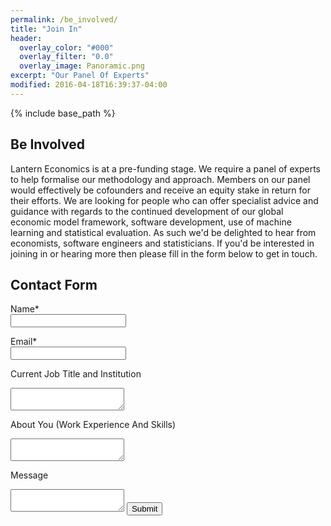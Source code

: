 ```yaml
---
permalink: /be_involved/
title: "Join In"
header:
  overlay_color: "#000"
  overlay_filter: "0.0"
  overlay_image: Panoramic.png
excerpt: "Our Panel Of Experts"
modified: 2016-04-18T16:39:37-04:00
---
```


{% include base_path %}

## Be Involved

Lantern Economics is at a pre-funding stage. We require a panel of experts to help formalise our methodology and approach. Members on our panel would effectively be cofounders and receive an equity stake in return for their efforts. We are looking for people who can offer specialist advice and guidance with regards to the continued development of our global economic model framework, software development, use of machine learning and statistical evaluation. As such we'd be delighted to hear from economists, software engineers and statisticians. If you'd be interested in joining in or hearing more then please fill in the form below to get in touch.

## Contact Form
 
<script type="text/javascript">var submitted=false;</script>
<iframe name="hidden_iframe" id="hidden_iframe" style="display:none;" 
onload="if(submitted) {window.location='/thank-you1/';}"></iframe>

<form action="https://docs.google.com/forms/d/e/1FAIpQLSdvgbt1HQ4f39IDZP3VXkHNZOInX5F1A5k1aJwHV9yQ6TBHRg/formResponse" method="post" target="hidden_iframe" onsubmit="submitted=true;">
  
  <label>Name*</label><br>
  <input type="text" name="entry.2005620554">
  
  <label>Email*</label><br>
  <input type="email" name="entry.1045781291">
  
  <label>Current Job Title and Institution</label><br>
  <textarea name="entry.1065046570"></textarea>
  
  <label>About You (Work Experience And Skills)</label><br>
  <textarea name="entry.839337160"></textarea>
  
  <label>Message</label><br>
  <textarea name="entry.393839841"></textarea>
  
  <input type="submit" value="Submit" />
  
</form>

